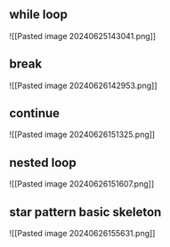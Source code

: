 

## while loop



![[Pasted image 20240625143041.png]]



































## break

![[Pasted image 20240626142953.png]]

## continue

![[Pasted image 20240626151325.png]]

## nested loop

![[Pasted image 20240626151607.png]]

## star pattern basic skeleton

![[Pasted image 20240626155631.png]]
